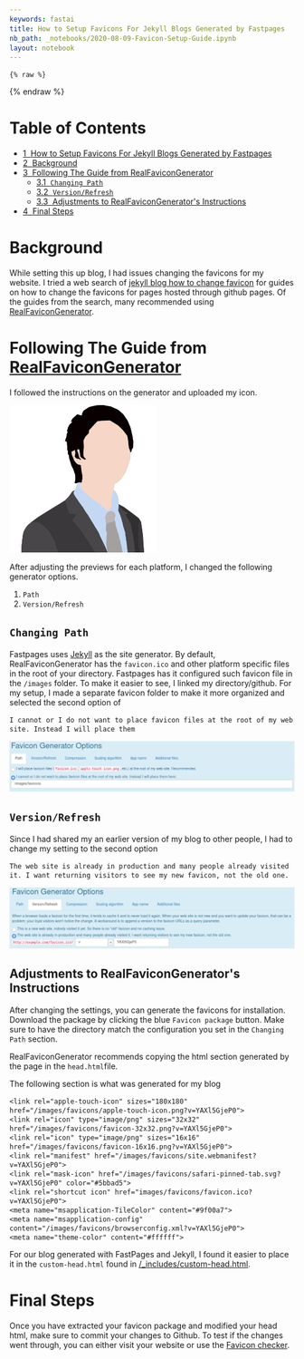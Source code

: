 ```yaml
---
keywords: fastai
title: How to Setup Favicons For Jekyll Blogs Generated by Fastpages
nb_path: _notebooks/2020-08-09-Favicon-Setup-Guide.ipynb
layout: notebook
---
```


<!--
#################################################
### THIS FILE WAS AUTOGENERATED! DO NOT EDIT! ###
#################################################
# file to edit: _notebooks/2020-08-09-Favicon-Setup-Guide.ipynb
-->

<div class="container" id="notebook-container">
        
    {% raw %}
    
<div class="cell border-box-sizing code_cell rendered">

</div>
    {% endraw %}

<div class="cell border-box-sizing text_cell rendered"><div class="inner_cell">
<div class="text_cell_render border-box-sizing rendered_html">
<p><h1>Table of Contents<span class="tocSkip"></span></h1></p>
<div class="toc"><ul class="toc-item"><li><span><a href="#How-to-Setup-Favicons-For-Jekyll-Blogs-Generated-by-Fastpages" data-toc-modified-id="How-to-Setup-Favicons-For-Jekyll-Blogs-Generated-by-Fastpages-1"><span class="toc-item-num">1&nbsp;&nbsp;</span>How to Setup Favicons For Jekyll Blogs Generated by Fastpages</a></span></li><li><span><a href="#Background" data-toc-modified-id="Background-2"><span class="toc-item-num">2&nbsp;&nbsp;</span>Background</a></span></li><li><span><a href="#Following-The-Guide-from-RealFaviconGenerator" data-toc-modified-id="Following-The-Guide-from-RealFaviconGenerator-3"><span class="toc-item-num">3&nbsp;&nbsp;</span>Following The Guide from <a href="realfavicongenerator.net" target="_blank">RealFaviconGenerator</a></a></span><ul class="toc-item"><li><span><a href="#Changing-Path" data-toc-modified-id="Changing-Path-3.1"><span class="toc-item-num">3.1&nbsp;&nbsp;</span><code>Changing Path</code></a></span></li><li><span><a href="#Version/Refresh" data-toc-modified-id="Version/Refresh-3.2"><span class="toc-item-num">3.2&nbsp;&nbsp;</span><code>Version/Refresh</code></a></span></li><li><span><a href="#Adjustments-to-RealFaviconGenerator's-Instructions" data-toc-modified-id="Adjustments-to-RealFaviconGenerator's-Instructions-3.3"><span class="toc-item-num">3.3&nbsp;&nbsp;</span>Adjustments to RealFaviconGenerator's Instructions</a></span></li></ul></li><li><span><a href="#Final-Steps" data-toc-modified-id="Final-Steps-4"><span class="toc-item-num">4&nbsp;&nbsp;</span>Final Steps</a></span></li></ul></div>
</div>
</div>
</div>
<div class="cell border-box-sizing text_cell rendered"><div class="inner_cell">
<div class="text_cell_render border-box-sizing rendered_html">
<h1 id="Background">Background<a class="anchor-link" href="#Background"> </a></h1><p>While setting this up blog, I had issues changing the favicons for my website. I tried a web search of <a href="https://duckduckgo.com/?t=ffab&amp;q=jekyll+blog+how+to+change+favicon&amp;ia=web">jekyll blog how to change favicon</a> for guides on how to change the favicons for pages hosted through github pages. Of the guides from the search, many recommended using <a href="realfavicongenerator.net">RealFaviconGenerator</a>.</p>

</div>
</div>
</div>
<div class="cell border-box-sizing text_cell rendered"><div class="inner_cell">
<div class="text_cell_render border-box-sizing rendered_html">
<h1 id="Following-The-Guide-from-RealFaviconGenerator">Following The Guide from <a href="realfavicongenerator.net">RealFaviconGenerator</a><a class="anchor-link" href="#Following-The-Guide-from-RealFaviconGenerator"> </a></h1><p>I followed the instructions on the generator and uploaded my icon.</p>
<p><img src="https://github.com/progressEdd/blog/blob/master/images/posts/Favicon_Setup/favicon.png?raw=true" alt="Favicon I Prepared For My Blog"></p>
<p>After adjusting the previews for each platform, I changed the following generator options.</p>
<ol>
<li><code>Path</code></li>
<li><code>Version/Refresh</code></li>
</ol>
<h2 id="Changing-Path"><code>Changing Path</code><a class="anchor-link" href="#Changing-Path"> </a></h2><p>Fastpages uses <a href="https://jekyllrb.com/">Jekyll</a> as the site generator. By default, RealFaviconGenerator has the <code>favicon.ico</code> and other platform specific files in the root of your directory. Fastpages has it configured such favicon file in the <code>/images</code> folder. To make it easier to see, I linked my directory/github. For my setup, I made a separate favicon folder to make it more organized and selected the second option of</p>

<pre><code>I cannot or I do not want to place favicon files at the root of my web site. Instead I will place them</code></pre>
<p><img src="https://github.com/progressEdd/blog/blob/master/images/posts/Favicon_Setup/path_settings.png?raw=true" alt="Path Settings"></p>
<h2 id="Version/Refresh"><code>Version/Refresh</code><a class="anchor-link" href="#Version/Refresh"> </a></h2><p>Since I had shared my an earlier version of my blog to other people, I had to change my setting to the second option</p>

<pre><code>The web site is already in production and many people already visited it. I want returning visitors to see my new favicon, not the old one.</code></pre>
<p><img src="https://github.com/progressEdd/blog/blob/master/images/posts/Favicon_Setup/version_settings.png?raw=true" alt="Version Settings"></p>
<h2 id="Adjustments-to-RealFaviconGenerator's-Instructions">Adjustments to RealFaviconGenerator's Instructions<a class="anchor-link" href="#Adjustments-to-RealFaviconGenerator's-Instructions"> </a></h2><p>After changing the settings, you can generate the favicons for installation. Download the package by clicking the blue <code>Favicon package</code> button. Make sure to have the directory match the configuration you set in the <code>Changing Path</code> section.</p>
<p>RealFaviconGenerator recommends copying the html section generated by the page in the <code>head.html</code>file.</p>
<p>The following section is what was generated for my blog</p>

<pre><code>&lt;link rel="apple-touch-icon" sizes="180x180" href="/images/favicons/apple-touch-icon.png?v=YAXl5GjeP0"&gt;
&lt;link rel="icon" type="image/png" sizes="32x32" href="/images/favicons/favicon-32x32.png?v=YAXl5GjeP0"&gt;
&lt;link rel="icon" type="image/png" sizes="16x16" href="/images/favicons/favicon-16x16.png?v=YAXl5GjeP0"&gt;
&lt;link rel="manifest" href="/images/favicons/site.webmanifest?v=YAXl5GjeP0"&gt;
&lt;link rel="mask-icon" href="/images/favicons/safari-pinned-tab.svg?v=YAXl5GjeP0" color="#5bbad5"&gt;
&lt;link rel="shortcut icon" href="images/favicons/favicon.ico?v=YAXl5GjeP0"&gt;
&lt;meta name="msapplication-TileColor" content="#9f00a7"&gt;
&lt;meta name="msapplication-config" content="/images/favicons/browserconfig.xml?v=YAXl5GjeP0"&gt;
&lt;meta name="theme-color" content="#ffffff"&gt;</code></pre>
<p>For our blog generated with FastPages and Jekyll, I found it easier to place it in the <code>custom-head.html</code> found in <a href="https://github.com/progressEdd/blog/blob/master/_includes/custom-head.html">/_includes/custom-head.html</a>.</p>

</div>
</div>
</div>
<div class="cell border-box-sizing text_cell rendered"><div class="inner_cell">
<div class="text_cell_render border-box-sizing rendered_html">
<h1 id="Final-Steps">Final Steps<a class="anchor-link" href="#Final-Steps"> </a></h1><p>Once you have extracted your favicon package and modified your head html, make sure to commit your changes to Github. To test if the changes went through, you can either visit your website or use the <a href="https://realfavicongenerator.net/favicon_checker">Favicon checker</a>.</p>

</div>
</div>
</div>
</div>
 

